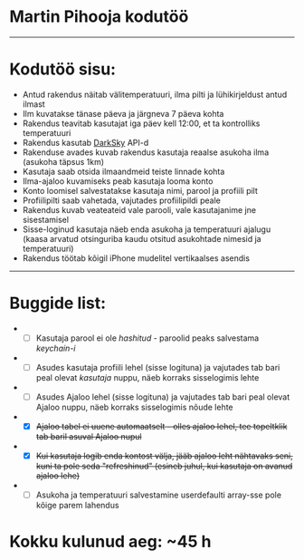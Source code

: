# Martin Pihooja kodutöö
---
# Kodutöö sisu: 
* Antud rakendus näitab välitemperatuuri, ilma pilti ja lühikirjeldust antud ilmast
* Ilm kuvatakse tänase päeva ja järgneva 7 päeva kohta
* Rakendus teavitab kasutajat iga päev kell 12:00, et ta kontrolliks temperatuuri 
* Rakendus kasutab [DarkSky](https://darksky.net/dev/docs) API-d 
* Rakenduse avades kuvab rakendus kasutaja reaalse asukoha ilma (asukoha täpsus 1km)
* Kasutaja saab otsida ilmaandmeid teiste linnade kohta 
* Ilma-ajaloo kuvamiseks peab kasutaja looma konto
* Konto loomisel salvestatakse kasutaja nimi, parool ja profiili pilt
* Profiilipilti saab vahetada, vajutades profiilipildi peale
* Rakendus kuvab veateateid vale parooli, vale kasutajanime jne sisestamisel
* Sisse-loginud kasutaja näeb enda asukoha ja temperatuuri ajalugu 
 (kaasa arvatud otsinguriba kaudu otsitud asukohtade nimesid ja temperatuuri)
* Rakendus töötab kõigil iPhone mudelitel vertikaalses asendis
 ---
 # Buggide list: 
 * - [ ] Kasutaja parool ei ole _hashitud_ - paroolid peaks salvestama _keychain-i_
 * - [ ] Asudes kasutaja profiili lehel (sisse logituna) ja vajutades tab bari peal olevat _kasutaja_ nuppu, näeb korraks sisselogimis lehte
 * - [ ] Asudes Ajaloo lehel (sisse logituna) ja vajutades tab bari peal olevat Ajaloo nuppu, näeb korraks sisselogimis nõude lehte
 * - [x] ~~Ajaloo tabel ei uuene automaatselt - olles ajaloo lehel, tee topeltklik tab baril asuval Ajaloo nupul~~
 * - [x] ~~Kui kasutaja logib enda kontost välja, jääb ajaloo leht nähtavaks seni, kuni ta pole seda "refreshinud" (esineb juhul, kui kasutaja on   avanud ajaloo lehe)~~
 * - [ ] Asukoha ja temperatuuri salvestamine userdefaulti array-sse pole kõige parem lahendus

# Kokku kulunud aeg: ~45 h
